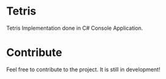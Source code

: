 # Tetris
Tetris Implementation done in C# Console Application.

# Contribute
Feel free to contribute to the project. It is still in development!
